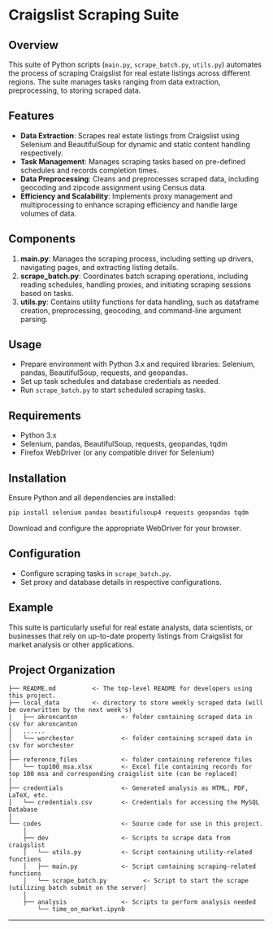 
# Craigslist Scraping Suite

## Overview
This suite of Python scripts (`main.py`, `scrape_batch.py`, `utils.py`) automates the process of scraping Craigslist for real estate listings across different regions. The suite manages tasks ranging from data extraction, preprocessing, to storing scraped data.

## Features
- **Data Extraction**: Scrapes real estate listings from Craigslist using Selenium and BeautifulSoup for dynamic and static content handling respectively.
- **Task Management**: Manages scraping tasks based on pre-defined schedules and records completion times.
- **Data Preprocessing**: Cleans and preprocesses scraped data, including geocoding and zipcode assignment using Census data.
- **Efficiency and Scalability**: Implements proxy management and multiprocessing to enhance scraping efficiency and handle large volumes of data.

## Components
1. **main.py**: Manages the scraping process, including setting up drivers, navigating pages, and extracting listing details.
2. **scrape_batch.py**: Coordinates batch scraping operations, including reading schedules, handling proxies, and initiating scraping sessions based on tasks.
3. **utils.py**: Contains utility functions for data handling, such as dataframe creation, preprocessing, geocoding, and command-line argument parsing.

## Usage
- Prepare environment with Python 3.x and required libraries: Selenium, pandas, BeautifulSoup, requests, and geopandas.
- Set up task schedules and database credentials as needed.
- Run `scrape_batch.py` to start scheduled scraping tasks.

## Requirements
- Python 3.x
- Selenium, pandas, BeautifulSoup, requests, geopandas, tqdm
- Firefox WebDriver (or any compatible driver for Selenium)

## Installation
Ensure Python and all dependencies are installed:
```bash
pip install selenium pandas beautifulsoup4 requests geopandas tqdm
```
Download and configure the appropriate WebDriver for your browser.

## Configuration
- Configure scraping tasks in `scrape_batch.py`.
- Set proxy and database details in respective configurations.

## Example
This suite is particularly useful for real estate analysts, data scientists, or businesses that rely on up-to-date property listings from Craigslist for market analysis or other applications.

Project Organization
------------

    ├── README.md          <- The top-level README for developers using this project.
    ├── local_data         <- directory to store weekly scraped data (will be overwritten by the next week's)
    │   ├── akroncanton            <- folder containing scraped data in csv for akroncanton
    │   ......
    │   └── worchester             <- folder containing scraped data in csv for worchester
    │
    ├── reference_files            <- folder containing reference files
    │   └── top100_msa.xlsx        <- Excel file containing records for top 100 msa and corresponding craigslist site (can be replaced)
    │
    ├── credentials                <- Generated analysis as HTML, PDF, LaTeX, etc.
    │   └── credentials.csv        <- Credentials for accessing the MySQL Database
    │
    └── codes                      <- Source code for use in this project.
        │
        ├── dev                    <- Scripts to scrape data from craigslist
        │   └── utils.py           <- Script containing utility-related functions
        │   ├── main.py            <- Script containing scraping-related functions
        │   └── scrape_batch.py          <- Script to start the scrape (utilizing batch submit on the server)
        │
        ├── analysis               <- Scripts to perform analysis needed
            └── time_on_market.ipynb
    
    


--------
